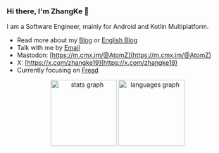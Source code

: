 ### Hi there, I'm ZhangKe 👋

I am a Software Engineer, mainly for Android and Kotlin Multiplatform.

- Read more about my [Blog](https://zhangke.space/) or [English Blog](https://medium.com/@kezhang404)
- Talk with me by [Email](mailto:kezhang404@gmail.com)
- Mastodon: [https://m.cmx.im/@AtomZ](https://m.cmx.im/@AtomZ)
- X: [https://x.com/zhangke19](https://x.com/zhangke19)
- Currently focusing on [Fread](https://play.google.com/store/apps/details?id=com.zhangke.fread)

<div align="center">
  <img src="https://github-readme-stats.vercel.app/api?username=0xzhangke&theme=dracula" height="150" alt="stats graph"  />
  <img src="https://github-readme-stats.vercel.app/api/top-langs?username=0xzhangke&locale=en&hide_title=false&layout=compact&card_width=320&langs_count=5&theme=dracula&hide_border=false&order=2" height="150" alt="languages graph"  />
</div>
